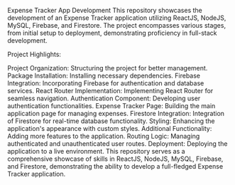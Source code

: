 Expense Tracker App Development
This repository showcases the development of an Expense Tracker application utilizing ReactJS, NodeJS, MySQL, Firebase, and Firestore. The project encompasses various stages, from initial setup to deployment, demonstrating proficiency in full-stack development.

Project Highlights:

Project Organization: Structuring the project for better management.
Package Installation: Installing necessary dependencies.
Firebase Integration: Incorporating Firebase for authentication and database services.
React Router Implementation: Implementing React Router for seamless navigation.
Authentication Component: Developing user authentication functionalities.
Expense Tracker Page: Building the main application page for managing expenses.
Firestore Integration: Integration of Firestore for real-time database functionality.
Styling: Enhancing the application's appearance with custom styles.
Additional Functionality: Adding more features to the application.
Routing Logic: Managing authenticated and unauthenticated user routes.
Deployment: Deploying the application to a live environment.
This repository serves as a comprehensive showcase of skills in ReactJS, NodeJS, MySQL, Firebase, and Firestore, demonstrating the ability to develop a full-fledged Expense Tracker application.